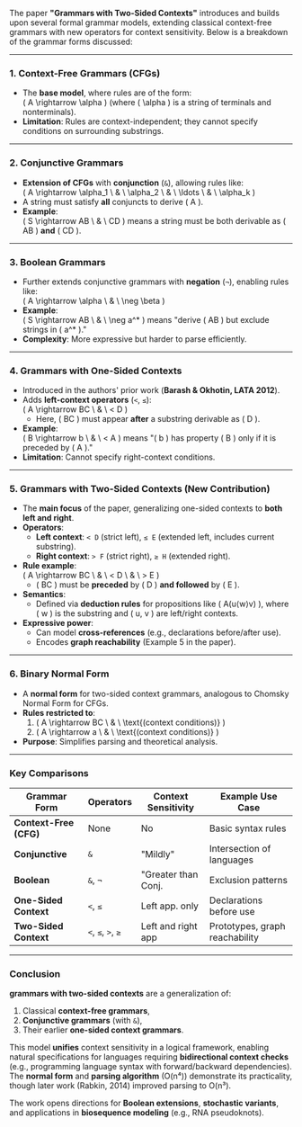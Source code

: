 The paper **"Grammars with Two-Sided Contexts"** introduces and builds upon several formal grammar models, extending classical context-free grammars with new operators for context sensitivity. Below is a breakdown of the grammar forms discussed:

---

### **1. Context-Free Grammars (CFGs)**
- The **base model**, where rules are of the form:  
  \( A \rightarrow \alpha \) (where \( \alpha \) is a string of terminals and nonterminals).  
- **Limitation**: Rules are context-independent; they cannot specify conditions on surrounding substrings.

---

### **2. Conjunctive Grammars**
- **Extension of CFGs** with **conjunction** (`&`), allowing rules like:  
  \( A \rightarrow \alpha_1 \ \& \ \alpha_2 \ \& \ \ldots \ \& \ \alpha_k \)  
- A string must satisfy **all** conjuncts to derive \( A \).  
- **Example**:  
  \( S \rightarrow AB \ \& \ CD \) means a string must be both derivable as \( AB \) **and** \( CD \).  


---

### **3. Boolean Grammars**
- Further extends conjunctive grammars with **negation** (`¬`), enabling rules like:  
  \( A \rightarrow \alpha \ \& \ \neg \beta \)  
- **Example**:  
  \( S \rightarrow AB \ \& \ \neg a^* \) means "derive \( AB \) but exclude strings in \( a^* \)."  
- **Complexity**: More expressive but harder to parse efficiently.

---

### **4. Grammars with One-Sided Contexts**
- Introduced in the authors' prior work (**Barash & Okhotin, LATA 2012**).  
- Adds **left-context operators** (`<`, `≤`):  
  \( A \rightarrow BC \ \& \ < D \)  
  - Here, \( BC \) must appear **after** a substring derivable as \( D \).  
- **Example**:  
  \( B \rightarrow b \ \& \ < A \) means "\( b \) has property \( B \) only if it is preceded by \( A \)."  
- **Limitation**: Cannot specify right-context conditions.

---

### **5. Grammars with Two-Sided Contexts (New Contribution)**
- The **main focus** of the paper, generalizing one-sided contexts to **both left and right**.  
- **Operators**:  
  - **Left context**: `< D` (strict left), `≤ E` (extended left, includes current substring).  
  - **Right context**: `> F` (strict right), `≥ H` (extended right).  
- **Rule example**:  
  \( A \rightarrow BC \ \& \ < D \ \& \ > E \)  
  - \( BC \) must be **preceded** by \( D \) **and followed** by \( E \).  
- **Semantics**:  
  - Defined via **deduction rules** for propositions like \( A(u⟨w⟩v) \), where \( w \) is the substring and \( u, v \) are left/right contexts.  
- **Expressive power**:  
  - Can model **cross-references** (e.g., declarations before/after use).  
  - Encodes **graph reachability** (Example 5 in the paper).  

---

### **6. Binary Normal Form**
- A **normal form** for two-sided context grammars, analogous to Chomsky Normal Form for CFGs.  
- **Rules restricted to**:  
  1. \( A \rightarrow BC \ \& \ \text{(context conditions)} \)  
  2. \( A \rightarrow a \ \& \ \text{(context conditions)} \)  
- **Purpose**: Simplifies parsing and theoretical analysis.

---

### **Key Comparisons**
| Grammar Form               | Operators          | Context Sensitivity | Example Use Case               |
|----------------------------|--------------------|---------------------|--------------------------------|
| **Context-Free (CFG)**     | None               | No                  | Basic syntax rules             |
| **Conjunctive**            | `&`                | "Mildly"            | Intersection of languages      |
| **Boolean**                | `&`, `¬`           | "Greater than Conj. | Exclusion patterns             |
| **One-Sided Context**      | `<`, `≤`           | Left app. only      | Declarations before use        |
| **Two-Sided Context**      | `<`, `≤`, `>`, `≥` | Left and right app  | Prototypes, graph reachability |

---

### **Conclusion**
**grammars with two-sided contexts** are a generalization of:
1. Classical **context-free grammars**,  
2. **Conjunctive grammars** (with `&`),  
3. Their earlier **one-sided context grammars**.  

This model **unifies** context sensitivity in a logical framework, enabling natural specifications for languages requiring **bidirectional context checks** (e.g., programming language syntax with forward/backward dependencies). The **normal form** and **parsing algorithm** (O(n⁴)) demonstrate its practicality, though later work (Rabkin, 2014) improved parsing to O(n³).  

The work opens directions for **Boolean extensions**, **stochastic variants**, and applications in **biosequence modeling** (e.g., RNA pseudoknots).
